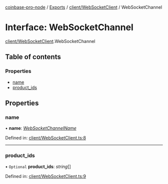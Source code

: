 [coinbase-pro-node](../README.md) / [Exports](../modules.md) / [client/WebSocketClient](../modules/client_websocketclient.md) / WebSocketChannel

# Interface: WebSocketChannel

[client/WebSocketClient](../modules/client_websocketclient.md).WebSocketChannel

## Table of contents

### Properties

- [name](client_websocketclient.websocketchannel.md#name)
- [product\_ids](client_websocketclient.websocketchannel.md#product_ids)

## Properties

### name

• **name**: [*WebSocketChannelName*](../enums/client_websocketclient.websocketchannelname.md)

Defined in: [client/WebSocketClient.ts:8](https://github.com/bennycode/coinbase-pro-node/blob/c3d8f7c/src/client/WebSocketClient.ts#L8)

___

### product\_ids

• `Optional` **product\_ids**: *string*[]

Defined in: [client/WebSocketClient.ts:9](https://github.com/bennycode/coinbase-pro-node/blob/c3d8f7c/src/client/WebSocketClient.ts#L9)
